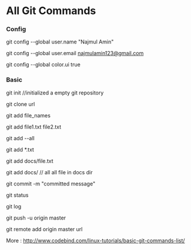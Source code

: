 
# All Git Commands

### Config

git config --global user.name "Najmul Amin"

git config --global user.email najmulamin123@gmail.com

git config --global color.ui true

### Basic

git init   //initialized a empty git repository

git clone url

git add file_names

git add file1.txt file2.txt

git add --all

git add *.txt

git add docs/file.txt

git add docs/   // all all file in docs dir

git commit -m "committed message"

git status

git log

git push -u origin master

git remote add origin master url

More : http://www.codebind.com/linux-tutorials/basic-git-commands-list/
